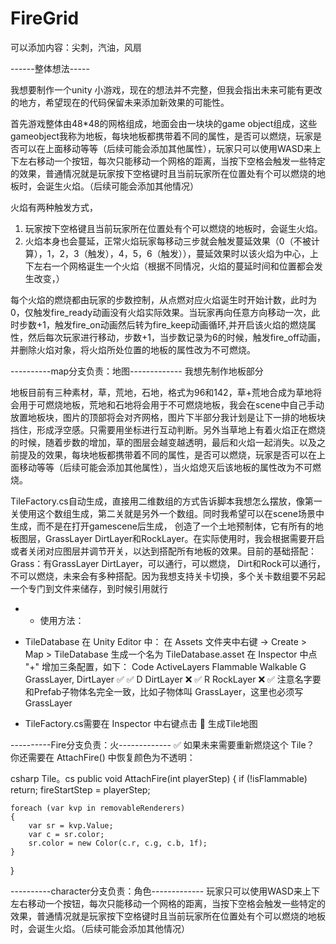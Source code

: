 # FireGrid

可以添加内容：尖刺，汽油，风扇

------整体想法-----

我想要制作一个unity 小游戏，现在的想法并不完整，但我会指出未来可能有更改的地方，希望现在的代码保留未来添加新效果的可能性。

首先游戏整体由48*48的网格组成，地面会由一块块的game object组成，这些gameobject我称为地板，每块地板都携带着不同的属性，是否可以燃烧，玩家是否可以在上面移动等等（后续可能会添加其他属性），玩家只可以使用WASD来上下左右移动一个按钮，每次只能移动一个网格的距离，当按下空格会触发一些特定的效果，普通情况就是玩家按下空格键时且当前玩家所在位置处有个可以燃烧的地板时，会诞生火焰。（后续可能会添加其他情况）

火焰有两种触发方式，
1. 玩家按下空格键且当前玩家所在位置处有个可以燃烧的地板时，会诞生火焰。
2. 火焰本身也会蔓延，正常火焰玩家每移动三步就会触发蔓延效果（0（不被计算），1，2，3（触发），4，5，6（触发）），蔓延效果时以该火焰为中心，上下左右一个网格诞生一个火焰（根据不同情况，火焰的蔓延时间和位置都会发生改变，）

每个火焰的燃烧都由玩家的步数控制，从点燃对应火焰诞生时开始计数，此时为0，仅触发fire_ready动画没有火焰实际效果。当玩家再向任意方向移动一次，此时步数+1，触发fire_on动画然后转为fire_keep动画循环,并开启该火焰的燃烧属性，然后每次玩家进行移动，步数+1，当步数记录为6的时候，触发fire_off动画，并删除火焰对象，将火焰所处位置的地板的属性改为不可燃烧。

----------map分支负责：地图-------------
我想先制作地板部分

地板目前有三种素材，草，荒地，石地，格式为96和142，草+荒地合成为草地将会用于可燃烧地板，荒地和石地将会用于不可燃烧地板，我会在scene中自己手动放置地板块，图片的顶部将会对齐网格，图片下半部分我计划是让下一排的地板块挡住，形成浮空感。只需要用坐标进行互动判断。另外当草地上有着火焰正在燃烧的时候，随着步数的增加，草的图层会越变越透明，最后和火焰一起消失。以及之前提及的效果，每块地板都携带着不同的属性，是否可以燃烧，玩家是否可以在上面移动等等（后续可能会添加其他属性），当火焰熄灭后该地板的属性改为不可燃烧。

TileFactory.cs自动生成，直接用二维数组的方式告诉脚本我想怎么摆放，像第一关使用这个数组生成，第二关就是另外一个数组。同时我希望可以在scene场景中生成，而不是在打开gamescene后生成，
创造了一个土地预制体，它有所有的地板图层，GrassLayer  DirtLayer和RockLayer。在实际使用时，我会根据需要开启或者关闭对应图层并调节开关，以达到搭配所有地板的效果。目前的基础搭配：Grass：有GrassLayer  DirtLayer，可以通行，可以燃烧， Dirt和Rock可以通行，不可以燃烧，未来会有多种搭配。因为我想支持关卡切换，多个关卡数组要不另起一个专门到文件来储存，到时候引用就行

- - 使用方法：
- TileDatabase
在 Unity Editor 中：
在 Assets 文件夹中右键 → Create > Map > TileDatabase
生成一个名为 TileDatabase.asset
在 Inspector 中点 "+" 增加三条配置，如下：
Code	ActiveLayers	    Flammable	Walkable
G	    GrassLayer, DirtLayer	✅	    ✅
D	    DirtLayer	            ❌	    ✅
R	    RockLayer	            ❌	    ✅
注意名字要和Prefab子物体名完全一致，比如子物体叫 GrassLayer，这里也必须写 GrassLayer

- TileFactory.cs需要在 Inspector 中右键点击 🔧 生成Tile地图

----------Fire分支负责：火-------------
✅ 如果未来需要重新燃烧这个 Tile？
你还需要在 AttachFire() 中恢复颜色为不透明：

csharp
Tile。cs
public void AttachFire(int playerStep)
{
    if (!isFlammable) return;
    fireStartStep = playerStep;

    foreach (var kvp in removableRenderers)
    {
        var sr = kvp.Value;
        var c = sr.color;
        sr.color = new Color(c.r, c.g, c.b, 1f);
    }
}

----------character分支负责：角色-------------
玩家只可以使用WASD来上下左右移动一个按钮，每次只能移动一个网格的距离，当按下空格会触发一些特定的效果，普通情况就是玩家按下空格键时且当前玩家所在位置处有个可以燃烧的地板时，会诞生火焰。（后续可能会添加其他情况）